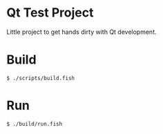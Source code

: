 # Qt Test Project

Little project to get hands dirty with Qt development.

# Build

    $ ./scripts/build.fish

# Run

    $ ./build/run.fish

